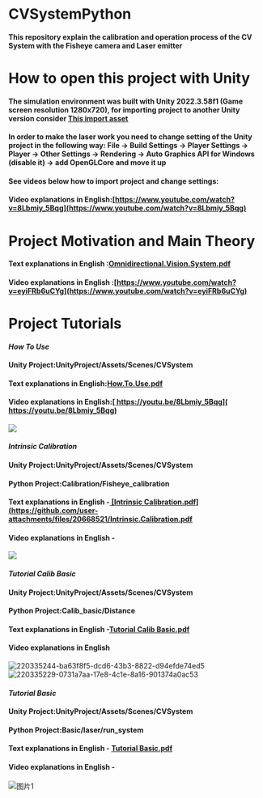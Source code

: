 # CVSystemPython
#### This repository explain the calibration and operation process of the CV System with the Fisheye camera and Laser emitter
# How to open this project with Unity
#### The simulation environment was built with Unity 2022.3.58f1 (Game screen resolution 1280x720), for importing project to another Unity version consider <ins>[This import asset](https://github.com/glowing-zt/CVSystemPython/blob/main/sv_syst_unityasset.unitypackage)<ins>
#### In order to make the laser work you need to change setting of the Unity project in the following way: File -> Build Settings -> Player Settings -> Player -> Other Settings -> Rendering -> Auto Graphics API for Windows (disable it) -> add OpenGLCore and move it up
#### See videos below how to import project and change settings:  
#### Video explanations in English:<ins>[https://www.youtube.com/watch?v=8Lbmiy_5Bqg](https://www.youtube.com/watch?v=8Lbmiy_5Bqg)<ins>
# Project Motivation and Main Theory
#### Text explanations in English :<ins>[Omnidirectional.Vision.System.pdf](https://github.com/user-attachments/files/20646174/Omnidirectional.Vision.System.pdf)<ins>                                                         
#### Video explanations in English :<ins>[https://www.youtube.com/watch?v=eyiFRb6uCYg](https://www.youtube.com/watch?v=eyiFRb6uCYg)<ins>
# Project Tutorials
#### *How To Use*  
#### Unity Project:UnityProject/Assets/Scenes/CVSystem
#### Text explanations in English:<ins>[How.To.Use.pdf](https://github.com/user-attachments/files/20646179/How.To.Use.pdf)<ins>
#### Video explanations in English:<ins>[ https://youtu.be/8Lbmiy_5Bqg]( https://youtu.be/8Lbmiy_5Bqg)<ins>
![ ](https://user-images.githubusercontent.com/34764174/220333826-f79338d8-5386-4b8f-9197-10d2af79f899.png)
#### *Intrinsic Calibration*
#### Unity Project:UnityProject/Assets/Scenes/CVSystem
#### Python Project:Calibration/Fisheye_calibration
#### Text explanations in English -<ins> [Intrinsic Calibration.pdf](https://github.com/user-attachments/files/20668521/Intrinsic.Calibration.pdf<ins>
#### Video explanations in English -
![](https://user-images.githubusercontent.com/34764174/220334111-aa9a554b-f88e-4c76-a23e-1e94bbefe1f7.png)
#### *Tutorial Calib Basic*
#### Unity Project:UnityProject/Assets/Scenes/CVSystem
#### Python Project:Calib_basic/Distance
#### Text explanations in English -<ins>[Tutorial Calib Basic.pdf](https://github.com/user-attachments/files/20650140/Tutorial.Calib.Basic.pdf)<ins>
#### Video explanations in English 
![220335244-ba63f8f5-dcd6-43b3-8822-d94efde74ed5](https://github.com/user-attachments/assets/ba2c75e0-41ff-4d7e-9a36-be95abb3e420)
![220335229-0731a7aa-17e8-4c1e-8a16-901374a0ac53](https://github.com/user-attachments/assets/6c224908-4eea-46cc-b41c-9def527e310e)
#### *Tutorial Basic*      
#### Unity Project:UnityProject/Assets/Scenes/CVSystem
#### Python Project:Basic/laser/run_system
#### Text explanations in English - <ins>[Tutorial Basic.pdf](https://github.com/user-attachments/files/20654088/Tutorial.Basic.pdf)<ins>
#### Video explanations in English -
![图片1](https://github.com/user-attachments/assets/b679f919-5282-4c62-83e9-d3538ca35c26)
